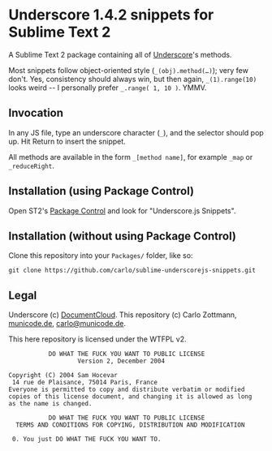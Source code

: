 # Underscore 1.4.2 snippets for Sublime Text 2

A Sublime Text 2 package containing all of [Underscore](http://underscorejs.org/)'s methods.

Most snippets follow object-oriented style (`_(obj).method(…)`); very few don't.  Yes, consistency should always win, but then again, `_(1).range(10)` looks weird -- I personally prefer `_.range( 1, 10 )`.  YMMV.


## Invocation

In any JS file, type an underscore character (`_`), and the selector should pop up.  Hit Return to insert the snippet.

All methods are available in the form `_[method name]`, for example `_map` or `_reduceRight`.


## Installation (using Package Control)

Open ST2's [Package Control](http://wbond.net/sublime_packages/package_control) and look for "Underscore.js Snippets".


## Installation (without using Package Control)

Clone this repository into your `Packages/` folder, like so:

    git clone https://github.com/carlo/sublime-underscorejs-snippets.git


## Legal

Underscore (c) [DocumentCloud](http://underscorejs.org/).  This repository (c) Carlo Zottmann, [municode.de](http://municode.de/), carlo@municode.de.

This here repository is licensed under the WTFPL v2.

               DO WHAT THE FUCK YOU WANT TO PUBLIC LICENSE
                       Version 2, December 2004
    
    Copyright (C) 2004 Sam Hocevar
     14 rue de Plaisance, 75014 Paris, France
    Everyone is permitted to copy and distribute verbatim or modified
    copies of this license document, and changing it is allowed as long
    as the name is changed.
    
               DO WHAT THE FUCK YOU WANT TO PUBLIC LICENSE
      TERMS AND CONDITIONS FOR COPYING, DISTRIBUTION AND MODIFICATION
    
     0. You just DO WHAT THE FUCK YOU WANT TO.

